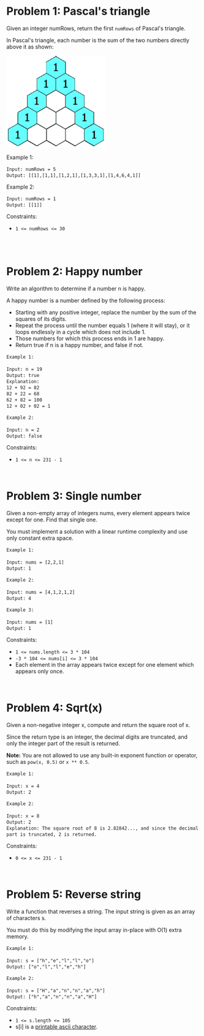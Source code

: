 # Problem 1: Pascal's triangle

Given an integer numRows, return the first `numRows` of Pascal's triangle.

In Pascal's triangle, each number is the sum of the two numbers directly above it as shown:

![PascalTriangle](assets/PascalTriangle.gif)

Example 1:

```
Input: numRows = 5
Output: [[1],[1,1],[1,2,1],[1,3,3,1],[1,4,6,4,1]]
```

Example 2:

```
Input: numRows = 1
Output: [[1]]
```

Constraints:

- `1 <= numRows <= 30`
<br>
<br>


# Problem 2: Happy number

Write an algorithm to determine if a number n is happy.

A happy number is a number defined by the following process:

- Starting with any positive integer, replace the number by the sum of the squares of its digits.
- Repeat the process until the number equals 1 (where it will stay), or it loops endlessly in a cycle which does not include 1.
- Those numbers for which this process ends in 1 are happy.
- Return true if n is a happy number, and false if not. 

```
Example 1:

Input: n = 19
Output: true
Explanation:
12 + 92 = 82
82 + 22 = 68
62 + 82 = 100
12 + 02 + 02 = 1
```

```
Example 2:

Input: n = 2
Output: false
```
 

Constraints:

- `1 <= n <= 231 - 1`

<br>

# Problem 3: Single number

Given a non-empty array of integers nums, every element appears twice except for one. Find that single one.

You must implement a solution with a linear runtime complexity and use only constant extra space.

```
Example 1:

Input: nums = [2,2,1]
Output: 1
```
```
Example 2:

Input: nums = [4,1,2,1,2]
Output: 4
```
```
Example 3:

Input: nums = [1]
Output: 1
```
 
Constraints:

- `1 <= nums.length <= 3 * 104`
- `-3 * 104 <= nums[i] <= 3 * 104`
- Each element in the array appears twice except for one element which appears only once.
<br>

# Problem 4: Sqrt(x)

Given a non-negative integer x, compute and return the square root of x.

Since the return type is an integer, the decimal digits are truncated, and only the integer part of the result is returned.

**Note:** You are not allowed to use any built-in exponent function or operator, such as `pow(x, 0.5)` or `x ** 0.5`.

```
Example 1:

Input: x = 4
Output: 2
```
```
Example 2:

Input: x = 8
Output: 2
Explanation: The square root of 8 is 2.82842..., and since the decimal part is truncated, 2 is returned.
```
 

Constraints:

- `0 <= x <= 231 - 1`
<br>

# Problem 5: Reverse string

Write a function that reverses a string. The input string is given as an array of characters s.

You must do this by modifying the input array in-place with O(1) extra memory.

 
```
Example 1:

Input: s = ["h","e","l","l","o"]
Output: ["o","l","l","e","h"]
```

```
Example 2:

Input: s = ["H","a","n","n","a","h"]
Output: ["h","a","n","n","a","H"]
```
 

Constraints:

- `1 <= s.length <= 105`
- s[i] is a [printable ascii character](https://en.wikipedia.org/wiki/ASCII#Printable_characters).
